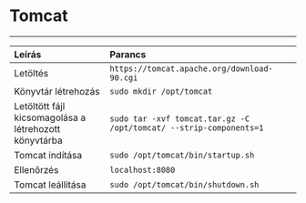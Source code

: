 # Tomcat

---

| Leírás | Parancs |
| :----- | :------ |
| Letöltés | ```https://tomcat.apache.org/download-90.cgi``` |
| Könyvtár létrehozás | ```sudo mkdir /opt/tomcat``` |
| Letöltött fájl kicsomagolása a létrehozott könyvtárba | ```sudo tar -xvf tomcat.tar.gz -C /opt/tomcat/ --strip-components=1``` |
| Tomcat indítása | ```sudo /opt/tomcat/bin/startup.sh``` |
| Ellenőrzés | ```localhost:8080``` |
| Tomcat leállítása | ```sudo /opt/tomcat/bin/shutdown.sh``` |
